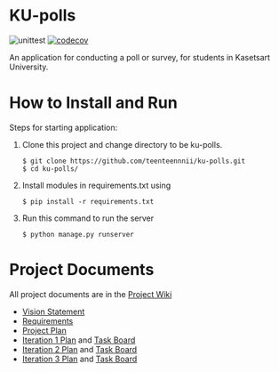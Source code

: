 # KU-polls
![unittest](https://github.com/teenteennnii/ku-polls/actions/workflows/ku-polls.yml/badge.svg)
[![codecov](https://codecov.io/gh/teenteennnii/ku-polls/branch/main/graph/badge.svg?token=3Y30RPW8M6)](https://codecov.io/gh/teenteennnii/ku-polls)

An application for conducting a poll or survey, for students in Kasetsart University.


# How to Install and Run
 Steps for starting application:
1. Clone this project and change directory to be ku-polls.
    ```
    $ git clone https://github.com/teenteennnii/ku-polls.git
    $ cd ku-polls/
    ```
2. Install modules in requirements.txt using
    ```
    $ pip install -r requirements.txt
    ```
3. Run this command to run the server
    ```
    $ python manage.py runserver
    ```
# Project Documents
All project documents are in the [Project Wiki](../../wiki/Home)
- [Vision Statement](../../wiki/Vision%20Statement)
- [Requirements](../../wiki/Requirements)
- [Project Plan](../../wiki/Development%20Plan)
- [Iteration 1 Plan](../../wiki/Iteration%201%20Plan) and [Task Board](https://github.com/users/teenteennnii/projects/2)
- [Iteration 2 Plan](../../wiki/Iteration-2-Plan) and [Task Board](https://github.com/users/teenteennnii/projects/4)
- [Iteration 3 Plan](../../wiki/Iteration-3-Plan) and [Task Board](https://github.com/users/teenteennnii/projects/5)